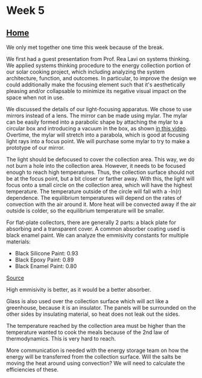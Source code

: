 # Week 5

## [Home](https://dtxiong.github.io/rapid-prototyping/)

We only met together one time this week because of the break. 

We first had a guest presentation from Prof. Rea Lavi on systems thinking. We applied systems thinking procedure to the energy collection portion of our solar cooking project, which including analyzing the system architecture, function, and outcomes. In particular, to improve the design we could additionally make the focusing element such that it's aesthetically pleasing and/or collapsable to minimize its negative visual impact on the space when not in use.

We discussed the details of our light-focusing apparatus. We chose to use mirrors instead of a lens. The mirror can be made using mylar. The mylar can be easily formed into a parabolic shape by attaching the mylar to a circular box and introducing a vacuum in the box, as shown [in this video](https://youtu.be/8CLRTa_ocmo). Overtime, the mylar will stretch into a parabola, which is good at focusing light rays into a focus point. We will purchase some mylar to try to make a prototype of our mirror. 

The light should be defocused to cover the collection area. This way, we do not burn a hole into the collection area. However, it needs to be focused enough to reach high temperatures. Thus, the collection surface should not be at the focus point, but a bit closer or farther away. With this, the light will focus onto a small circle on the collection area, which will have the highest temperature. The temperature outside of the circle will fall with a -ln(r) dependence. The equilibrium temperatures will depend on the rates of convection with the air around it. More heat will be convected away if the air outside is colder, so the equilibrium temperature will be smaller. 

For flat-plate collectors, there are generally 2 parts: a black plate for absorbing and a transparent cover. A common absorber coating used is black enamel paint. We can analyze the emmisivity constants for multiple materials:
- Black Silicone Paint: 0.93
- Black Epoxy Paint: 0.89
- Black Enamel Paint: 0.80

[Source](https://www.engineeringtoolbox.com/emissivity-coefficients-d_447.html)

High emmisivity is better, as it would be a better absorber. 

Glass is also used over the collection surface which will act like a greenhouse, because it is an insulator. The panels will be surrounded on the other sides by insulating material, so heat does not leak out the sides. 

The temperature reached by the collection area must be higher than the temperature wanted to cook the meals because of the 2nd law of thermodynamics. This is very hard to reach. 

More communication is needed with the energy storage team on how the energy will be transferred from the collection surface. Will the salts be moving the heat around using convection? We will need to calculate the efficiencies of these. 
